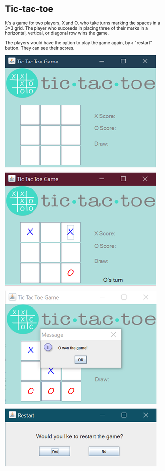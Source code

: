 # Tic-tac-toe
It's a game for two players, X and O, who take turns marking the spaces in a 3×3 grid.
The player who succeeds in placing three of their marks in a horizontal, vertical, or diagonal row wins the game.

The players would have the option to play the game again, by a "restart" button.
They can see their scores.

![](src/img/1.png)

![](src/img/2.PNG)

![](src/img/3.png)

![](src/img/4.PNG)
